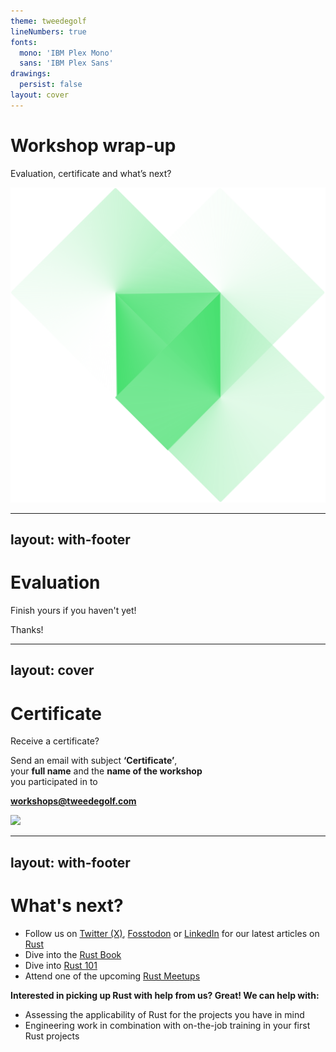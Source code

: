 ```yaml
---
theme: tweedegolf
lineNumbers: true
fonts:
  mono: 'IBM Plex Mono'
  sans: 'IBM Plex Sans'
drawings:
  persist: false
layout: cover
---
```



# Workshop wrap-up

Evaluation, certificate and what’s next?

<img src="https://raw.githubusercontent.com/tweedegolf/slidev-theme-tweedegolf/1bc81d09e326fcecb531108a5a3bcd9e1856dd84/images/shield-large.png" class=bg-image>

---
layout: with-footer
---

# Evaluation

Finish yours if you haven't yet!

Thanks!

---
layout: cover
---

# Certificate

Receive a certificate?

Send an email with subject **‘Certificate’**,<br/>your **full name** and the **name of the workshop**<br/>you participated in to

**workshops@tweedegolf.com**


<img src="/images/workshop-cert.svg" class="bg-image" style="height: 400px">

---
layout: with-footer
---

# What's next?

- Follow us on [Twitter (X)](https://twitter.com/tweedegolfbv), [Fosstodon](https://fosstodon.org/@tweedegolf) or [LinkedIn](https://nl.linkedin.com/company/tweede-golf-software-engineering) for our latest articles on [Rust](https://tweedegolf.nl/en/blog/rust)
- Dive into the [Rust Book](https://doc.rust-lang.org/book/)
- Dive into [Rust 101](https://tweedegolf.nl/en/blog/80/rust-101-open-source-university-course)
- Attend one of the upcoming [Rust Meetups](https://www.meetup.com/rust-nederland/events/)

**Interested in picking up Rust with help from us? Great! We can help with:**

- Assessing the applicability of Rust for the projects you have in mind
- Engineering work in combination with on-the-job training in your first Rust projects
